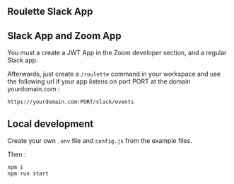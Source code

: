 Roulette Slack App
---

## Slack App and Zoom App

You must a create a JWT App in the Zoom developer section, and a regular Slack app.

Afterwards, just create a `/roulette` command in your workspace and use the following url if your app listens on port PORT at the domain yourdomain.com :

    https://yourdomain.com:PORT/slack/events

## Local development

Create your own `.env` file and `config.js` from the example files.

Then :

    npm i
    npm run start

